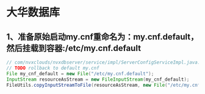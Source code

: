 # 大华数据库
## 1、准备原始启动my.cnf重命名为：my.cnf.default，然后挂载到容器:/etc/my.cnf.default
```java
// com/nvxclouds/nvxdbserver/service/impl/ServerConfigServiceImpl.java:143
// TODO rollback to default my.cnf
File my_cnf_default = new File("/etc/my.cnf.default");
InputStream resourceAsStream = new FileInputStream(my_cnf_default);
FileUtils.copyInputStreamToFile(resourceAsStream, new File("/etc/my.cnf"));
```